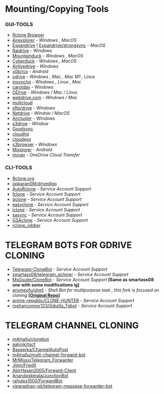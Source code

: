 # Mounting/Copying Tools
### GUI-TOOLS

* [Rclone Browser](https://github.com/kapitainsky/RcloneBrowser)
* [Airexplorer](https://www.airexplorer.net/en/) - *Windows , MacOS*
* [Expandrive](https://www.expandrive.com/) | [Expandrive/strongsync](https://www.expandrive.com/strongsync/) - *MacOS*
* [Raidrive](https://www.raidrive.com/) - *Windows*
* [Mountainduck](https://mountainduck.io/) - *Windows , MacOS*
* [Cyberduck](https://cyberduck.io/) - *Windows , MacOS*
* [Airlivedrive](https://www.airlivedrive.com/en/) - *Windows*
* [x0b/rcx](https://github.com/x0b/rcx) - *Android*
* [odrive](https://www.odrive.com/homepage5b) - *Windows , Mac , Mac M1 , Linux*
* [insynchq](https://www.insynchq.com/) - *Windows , Linux , Mac*
* [carotdav](http://rei.to/carotdav_en.html) - *Windows*
* [ODrive](https://github.com/liberodark/ODrive) - *Windows / Mac / Linux*
* [webdrive.com](https://webdrive.com/) - *Windows / Mac*
* [multcloud](https://www.multcloud.com/)
* [sftp/drive](https://www.nsoftware.com/sftp/drive/) - *Windows*
* [Netdrive](https://www.netdrive.net/) - *Window / MacOS*
* [Aircluster](https://www.aircluster.org/en/) - *Windows*
* [s3drive](https://www.nsoftware.com/drive/s3drive/) - *Window*
* [Goodsync](https://www.goodsync.com/)
* [cloudhq](https://www.cloudhq.net/)
* [cloudevo](https://www.evorim.com/en/cloudevo)
* [s3browser](https://s3browser.com/) - *Windows*
* [Mixplorer](https://forum.xda-developers.com/t/app-2-2-mixplorer-v6-x-released-fully-featured-file-manager.1523691/) - *Android*
* [mover](https://mover.io/) - *OneDrive Cloud Transfer*

### CLI-TOOLS

* [Rclone.org](https://rclone.org/)
* [jaskaranSM/drivedlgo](https://github.com/jaskaranSM/drivedlgo)
* [AutoRclone](https://github.com/xyou365/AutoRclone/) - *Service Account Support*
* [fclone](https://github.com/mawaya/rclone/) - *Service Account Support*
* [gclone](https://github.com/donwa/gclone/) - *Service Account Support*
* [easyclone](https://github.com/xd003/easyclone/) - *Service Account Support*
* [lclone](https://github.com/l3uddz/rclone/tree/feat/sa-cycle/) - *Service Account Support*
* [sasync](https://github.com/88lex/sasync) - *Service Account Support*
* [GSAclone](https://github.com/shirooo39/GSAclone) - *Service Account Support*
* [rclone_jobber](https://github.com/wolfv6/rclone_jobber)

# TELEGRAM BOTS FOR GDRIVE CLONING
* [Telegram-CloneBot](https://github.com/jagrit007/Telegram-CloneBot) - *Service Account Support*
* [smartass08/telegram_gcloner](https://github.com/smartass08/telegram_gcloner) - *Service Account Support*
* [MsGsuite/CloneBot](https://github.com/MsGsuite/CloneBot/) - *Service Account Support* **[Same as smartass08 one with some modifications ig]**
* [anymeofu/shell](https://github.com/anymeofu/shell/) - *Shell Bot for multipurpose task , this fork is focused on cloning* **[[Original Repo](https://github.com/botgram/shell-bot)]**
* [anime-republic/CLONE-HUNTER](https://github.com/anime-republic/CLONE-HUNTER) - *Service Account Support*
* [roshanconnor123/Gdutils_Tgbot](https://github.com/roshanconnor123/Gdutils_Tgbot) - *Service Account Support*

# TELEGRAM CHANNEL CLONING

* [m4mallu/clonebot](https://github.com/m4mallu/clonebot)
* [aahnik/tgcf](https://github.com/aahnik/tgcf)
* [Baseerka/ChannelAutoPost](https://github.com/Baseerka/ChannelAutoPost)
* [m4mallu/multi-channel-forward-bot](https://github.com/m4mallu/multi-channel-forward-bot)
* [MrMissx/Telegram_Forwarder](https://github.com/MrMissx/Telegram_Forwarder)
* [Jijinr/Frwdit](https://github.com/Jijinr/Frwdit)
* [AbirHasan2005/Forward-Client](https://github.com/AbirHasan2005/Forward-Client)
* [Anandpskerala/JunctionBot](https://github.com/Anandpskerala/JunctionBot)
* [rahulps1000/ForwardBot](https://github.com/rahulps1000/ForwardBot)
* [viperadnan-git/telegram-message-forwarder-bot](https://github.com/viperadnan-git/telegram-message-forwarder-bot)

